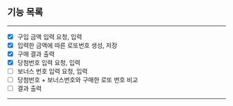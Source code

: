 ## **기능 목록**

---

- [x] 구입 금액 입력 요청, 입력
- [x] 입력한 금액에 따른 로또번호 생성, 저장
- [x] 구매 결과 출력
- [x] 당첨번호 입력 요청, 입력
- [ ] 보너스 번호 입력 요청, 입력
- [ ] 당첨번호 + 보너스번호와 구매한 로또 번호 비교
- [ ] 결과 출력

---
